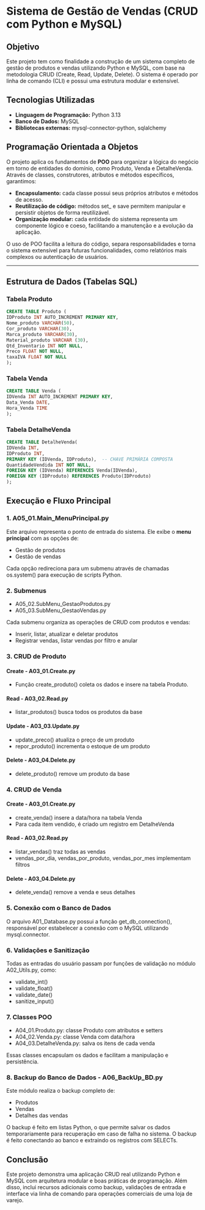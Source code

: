 # Sistema de Gestão de Vendas (CRUD com Python e MySQL)

## Objetivo

Este projeto tem como finalidade a construção de um sistema completo de gestão de produtos e vendas utilizando Python e MySQL, com base na metodologia CRUD (Create, Read, Update, Delete). O sistema é operado por linha de comando (CLI) e possui uma estrutura modular e extensível.


## Tecnologias Utilizadas

- **Linguagem de Programação:** Python 3.13
- **Banco de Dados:** MySQL
- **Bibliotecas externas:** mysql-connector-python, sqlalchemy


## Programação Orientada a Objetos

O projeto aplica os fundamentos de **POO** para organizar a lógica do negócio em torno de entidades do domínio, como Produto, Venda e DetalheVenda. Através de classes, construtores, atributos e métodos específicos, garantimos:

- **Encapsulamento:** cada classe possui seus próprios atributos e métodos de acesso.
- **Reutilização de código:** métodos set_ e save permitem manipular e persistir objetos de forma reutilizável.
- **Organização modular:** cada entidade do sistema representa um componente lógico e coeso, facilitando a manutenção e a evolução da aplicação.

O uso de POO facilita a leitura do código, separa responsabilidades e torna o sistema extensível para futuras funcionalidades, como relatórios mais complexos ou autenticação de usuários.

---
## Estrutura de Dados (Tabelas SQL)

### Tabela Produto

```sql
CREATE TABLE Produto (
IDProduto INT AUTO_INCREMENT PRIMARY KEY,
Nome_produto VARCHAR(50),
Cor_produto VARCHAR(30),
Marca_produto VARCHAR(30),
Material_produto VARCHAR (30),
Qtd_Inventario INT NOT NULL,
Preco FLOAT NOT NULL,
taxaIVA FLOAT NOT NULL
);
```

### Tabela Venda

```sql
CREATE TABLE Venda (
IDVenda INT AUTO_INCREMENT PRIMARY KEY,
Data_Venda DATE,
Hora_Venda TIME
);

```

### Tabela DetalheVenda

```sql
CREATE TABLE DetalheVenda(
IDVenda INT,
IDProduto INT,
PRIMARY KEY (IDVenda, IDProduto),  -- CHAVE PRIMÁRIA COMPOSTA
QuantidadeVendida INT NOT NULL,
FOREIGN KEY (IDVenda) REFERENCES Venda(IDVenda),
FOREIGN KEY (IDProduto) REFERENCES Produto(IDProduto)
);

```

## Execução e Fluxo Principal

### 1. A05_01.Main_MenuPrincipal.py

Este arquivo representa o ponto de entrada do sistema. Ele exibe o **menu principal** com as opções de:

- Gestão de produtos
- Gestão de vendas

Cada opção redireciona para um submenu através de chamadas os.system() para execução de scripts Python.

### 2. Submenus

- A05_02.SubMenu_GestaoProdutos.py
- A05_03.SubMenu_GestaoVendas.py

Cada submenu organiza as operações de CRUD com produtos e vendas:

- Inserir, listar, atualizar e deletar produtos
- Registrar vendas, listar vendas por filtro e anular

### 3. CRUD de Produto

#### Create - A03_01.Create.py

- Função create_produto() coleta os dados e insere na tabela Produto.

#### Read - A03_02.Read.py

- listar_produtos() busca todos os produtos da base

#### Update - A03_03.Update.py

- update_preco() atualiza o preço de um produto
- repor_produto() incrementa o estoque de um produto

#### Delete - A03_04.Delete.py

- delete_produto() remove um produto da base

### 4. CRUD de Venda

#### Create - A03_01.Create.py

- create_venda() insere a data/hora na tabela Venda
- Para cada item vendido, é criado um registro em DetalheVenda

#### Read - A03_02.Read.py

- listar_vendas() traz todas as vendas
- vendas_por_dia, vendas_por_produto, vendas_por_mes implementam filtros

#### Delete - A03_04.Delete.py

- delete_venda() remove a venda e seus detalhes

### 5. Conexão com o Banco de Dados

O arquivo A01_Database.py possui a função get_db_connection(), responsável por estabelecer a conexão com o MySQL utilizando mysql.connector.

### 6. Validações e Sanitização

Todas as entradas do usuário passam por funções de validação no módulo A02_Utils.py, como:

- validate_int()
- validate_float()
- validate_date()
- sanitize_input()

### 7. Classes POO

- A04_01.Produto.py: classe Produto com atributos e setters
- A04_02.Venda.py: classe Venda com data/hora
- A04_03.DetalheVenda.py: salva os itens de cada venda

Essas classes encapsulam os dados e facilitam a manipulação e persistência.

### 8. Backup do Banco de Dados - A06_BackUp_BD.py

Este módulo realiza o backup completo de:

- Produtos
- Vendas
- Detalhes das vendas

O backup é feito em listas Python, o que permite salvar os dados temporariamente para recuperação em caso de falha no sistema. O backup é feito conectando ao banco e extraindo os registros com SELECTs.

## Conclusão

Este projeto demonstra uma aplicação CRUD real utilizando Python e MySQL com arquitetura modular e boas práticas de programação. Além disso, inclui recursos adicionais como backup, validações de entrada e interface via linha de comando para operações comerciais de uma loja de varejo.

